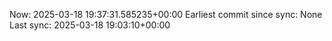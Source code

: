 Now: 2025-03-18 19:37:31.585235+00:00 Earliest commit since sync: None Last sync: 2025-03-18 19:03:10+00:00
